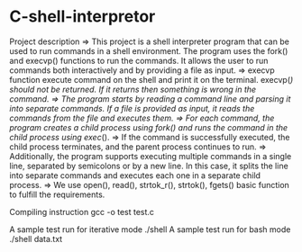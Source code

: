 # C-shell-interpretor



Project description
=> This project is a shell interpreter program that can be used to run commands in a shell environment. The program uses the fork() and execvp() functions to run the commands. It allows the user to run commands both interactively and by providing a file as input.
=> execvp function execute command on the shell and print it on the terminal. execvp(*) should not be returned. If it returns then something is wrong in the command. 
=> The program starts by reading a command line and parsing it into separate commands. If a file is provided as input, it reads the commands from the file and executes them. 
=> For each command, the program creates a child process using fork() and runs the command in the child process using exec*().
=> If the command is successfully executed, the child process terminates, and the parent process continues to run.
=> Additionally, the program supports executing multiple commands in a single line, separated by semicolons or by a new line. In this case, it splits the line into separate commands and executes each one in a separate child process.
=> We use open(), read(), strtok_r(), strtok(), fgets() basic function to fulfill the requirements. 

Compiling instruction
gcc -o test test.c

A sample test run for iterative mode
./shell 
A sample test run for bash mode
./shell data.txt

